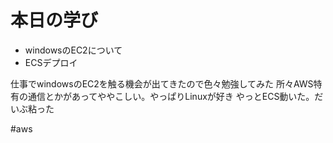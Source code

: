 # 本日の学び
- windowsのEC2について 
- ECSデプロイ

仕事でwindowsのEC2を触る機会が出てきたので色々勉強してみた
所々AWS特有の通信とかがあってややこしい。やっぱりLinuxが好き
やっとECS動いた。だいぶ粘った

#aws
